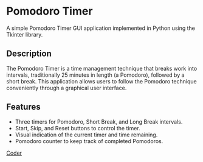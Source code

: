 # Pomodoro Timer

A simple Pomodoro Timer GUI application implemented in Python using the Tkinter library.

## Description

The Pomodoro Timer is a time management technique that breaks work into intervals, traditionally 25 minutes in length (a Pomodoro), followed by a short break. This application allows users to follow the Pomodoro technique conveniently through a graphical user interface.

## Features

- Three timers for Pomodoro, Short Break, and Long Break intervals.
- Start, Skip, and Reset buttons to control the timer.
- Visual indication of the current timer and time remaining.
- Pomodoro counter to keep track of completed Pomodoros.

[Coder](https://www.linkedin.com/in/sacha-guimarey-6487681a2/)